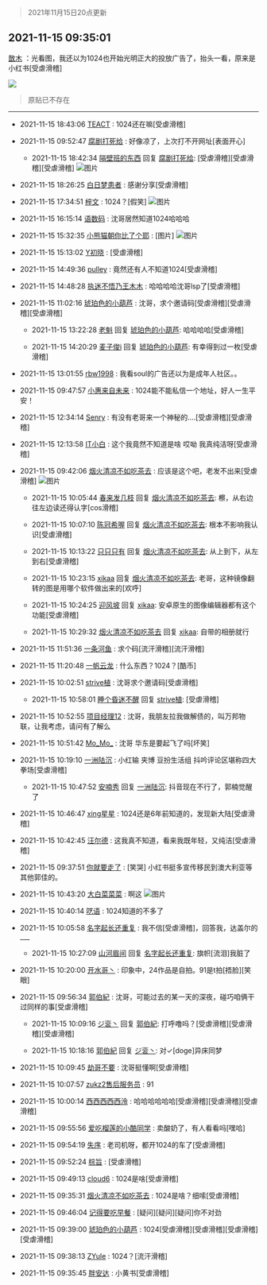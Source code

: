 > 2021年11月15日20点更新
<link rel="stylesheet" href="https://cdn.jsdelivr.net/gh/taotie6/sampleJSON@main/css/photo_show.css">
<meta name="referrer" content="no-referrer" />


 ## 2021-11-15 09:35:01 

 [㪚木](https://www.coolapk.com/feed/31481121?shareKey=ZmY4ZjYxOWZiNmNjNjE5MWJiOTg~) ：光看图，我还以为1024也开始光明正大的投放广告了，抬头一看，原来是小红书[受虐滑稽] 

<div class="album">
<img class="img-item" src="https://image.coolapk.com/feed/2021/1115/09/1081091_d04d8fc7_0100_2685@1080x925.png" />
</div>

> 原贴已不存在 

 ------- 

- 2021-11-15 18:43:06 [TEACT](uid=1436689) : 1024还在嘛[受虐滑稽] 

- 2021-11-15 09:52:47 [腐剧打死给](uid=1391153) : 好像凉了，上次打不开网址[表面开心] 

    - 2021-11-15 18:42:34 [隔壁班的东西](uid=2012045) 回复 [腐剧打死给](uid=1391153): [受虐滑稽][受虐滑稽][受虐滑稽] ![图片](https://image.coolapk.com/feed/2021/1115/18/2012045_385a1932_2952_7778@1079x240.jpeg)

- 2021-11-15 18:26:25 [白日梦患者](uid=533502) : 感谢分享[受虐滑稽] 

- 2021-11-15 17:34:51 [梓文](uid=2075001) : 1024？[假笑] ![图片](https://image.coolapk.com/feed/2021/1115/17/2075001_6c513607_8889_9485@1080x2400.jpeg)

- 2021-11-15 16:15:14 [语数码](uid=1469493) : 沈哥居然知道1024哈哈哈 

- 2021-11-15 15:32:35 [小熊猫朝你比了个耶](uid=4352062) : [图片] ![图片](https://image.coolapk.com/feed/2020/0928/07/1702368_35428d92_9533_3333@274x154.gif)

- 2021-11-15 15:13:02 [Y初晓](uid=847886) : [受虐滑稽] 

- 2021-11-15 14:49:36 [pulley](uid=391132) : 竟然还有人不知道1024[受虐滑稽] 

- 2021-11-15 14:48:28 [执迷不悟乃王木木](uid=2085738) : 哈哈哈哈沈哥lsp了[受虐滑稽] 

- 2021-11-15 11:02:16 [琥珀色的小葫芦](uid=3670859) : 沈哥，求个邀请码[受虐滑稽][受虐滑稽][受虐滑稽] 

    - 2021-11-15 13:22:28 [老魁](uid=1703096) 回复 [琥珀色的小葫芦](uid=3670859): 哈哈哈哈[受虐滑稽] 

    - 2021-11-15 14:20:29 [麦子俊i](uid=800098) 回复 [琥珀色的小葫芦](uid=3670859): 有幸得到过一枚[受虐滑稽] 

- 2021-11-15 13:01:55 [rbw1998](uid=602980) : 我看soul的广告还以为是成年人社区。。 

- 2021-11-15 09:47:57 [小惠来自未来](uid=847097) : 1024能不能私信一个地址，好人一生平安！ 

- 2021-11-15 12:34:14 [Senry](uid=920128) : 有没有老哥来一个神秘的....[受虐滑稽][受虐滑稽] 

- 2021-11-15 12:13:58 [IT小白](uid=1002886) : 这个我竟然不知道是啥 哎呦 我真纯洁呀[受虐滑稽] 

- 2021-11-15 09:42:06 [烟火清凉不如吃茶去](uid=4279524) : 应该是这个吧，老发不出来[受虐滑稽] ![图片](https://image.coolapk.com/feed/2021/1115/09/4279524_4c36bfdc_0526_0718@1076x712.png)

    - 2021-11-15 10:05:44 [春来发几枝](uid=1221902) 回复 [烟火清凉不如吃茶去](uid=4279524): 檫，从右边往左边读还得认字[cos滑稽] 

    - 2021-11-15 10:07:10 [陈冠希喔](uid=992843) 回复 [烟火清凉不如吃茶去](uid=4279524): 根本不影响我认识[受虐滑稽] 

    - 2021-11-15 10:13:22 [只只只有](uid=2467028) 回复 [烟火清凉不如吃茶去](uid=4279524): 从上到下，从左到右[受虐滑稽] 

    - 2021-11-15 10:23:15 [xikaa](uid=2702798) 回复 [烟火清凉不如吃茶去](uid=4279524): 老哥，这种镜像翻转的图是用哪个软件做出来的[欢呼] 

    - 2021-11-15 10:24:25 [迎风坡](uid=2269289) 回复 [xikaa](uid=2702798): 安卓原生的图像编辑器都有这个功能[受虐滑稽] 

    - 2021-11-15 10:29:32 [烟火清凉不如吃茶去](uid=4279524) 回复 [xikaa](uid=2702798): 自带的相册就行 

- 2021-11-15 11:51:36 [一条河鱼](uid=1797408) : 求个码[流汗滑稽][流汗滑稽] 

- 2021-11-15 11:20:48 [一帆云龙](uid=659185) : 什么东西？1024？[酷币] 

- 2021-11-15 10:02:51 [strive植](uid=1468928) : 沈哥求个邀请码[受虐滑稽] 

    - 2021-11-15 10:58:01 [睡个昏迷不醒](uid=1196159) 回复 [strive植](uid=1468928): [受虐滑稽] 

- 2021-11-15 10:52:55 [项目经理12](uid=4061788) : 沈哥，我朋友拉我做解债的，叫万邦物联，让我考虑，请问有了解么 

- 2021-11-15 10:51:42 [Mo_Mo_](uid=432865) : 沈哥 华东是要起飞了吗[坏笑] 

- 2021-11-15 10:19:10 [一洲陆沉](uid=889471) : 小红输 夹博 豆扮生活组 抖吟评论区堪称四大拳场[受虐滑稽] 

    - 2021-11-15 10:47:52 [安喃秀](uid=2237599) 回复 [一洲陆沉](uid=889471): 抖音现在不行了，郭楠觉醒了 

- 2021-11-15 10:46:47 [xing星星](uid=1297020) : 1024还是6年前知道的，发现新大陆[受虐滑稽] 

- 2021-11-15 10:42:45 [汪尔德](uid=1595236) : 这我真不知道，看来我既年轻，又纯洁[受虐滑稽] 

- 2021-11-15 09:37:51 [你就要走了](uid=3251026) : [笑哭] 小红书挺多宣传移民到澳大利亚等其他郭佳的。 

- 2021-11-15 10:43:20 [大白菜菜菜](uid=2081020) : 啊这 ![图片](https://image.coolapk.com/feed/2021/1115/10/2081020_a38c4477_4193_8065@1080x2400.jpeg)

- 2021-11-15 10:40:14 [呓语](uid=422894) : 1024知道的不多了 

- 2021-11-15 10:05:58 [名字起长还重复](uid=485854) : 我不信[受虐滑稽]，回答我，达盖尔的___ 

    - 2021-11-15 10:27:09 [山河眉间](uid=1553724) 回复 [名字起长还重复](uid=485854): 旗帜[流泪]我脏了 

- 2021-11-15 10:20:00 [开水哥丶](uid=608451) : 印象中，24作品是自拍。91是t拍[捂脸][笑眼] 

- 2021-11-15 09:56:34 [郭伯紀](uid=2859803) : 沈哥，可能过去的某一天的深夜，碰巧咱俩干过同样的事[受虐滑稽] 

    - 2021-11-15 10:09:16 [ジ衮丶](uid=494451) 回复 [郭伯紀](uid=2859803): 打呼噜吗？[受虐滑稽][受虐滑稽][受虐滑稽] 

    - 2021-11-15 10:18:16 [郭伯紀](uid=2859803) 回复 [ジ衮丶](uid=494451): 对✓[doge]异床同梦 

- 2021-11-15 10:09:45 [劫哥不要](uid=2565550) : 沈哥挺懂啊[受虐滑稽] 

- 2021-11-15 10:07:57 [zukz2售后服务员](uid=967402) : 91 

- 2021-11-15 10:00:14 [西西西西西泠](uid=3009916) : 哈哈哈哈哈哈[受虐滑稽][受虐滑稽][受虐滑稽] 

- 2021-11-15 09:55:56 [爱吃榴莲的小酷同学](uid=491928) : 卖酸奶了，有人看看吗[嘿哈] 

- 2021-11-15 09:54:19 [失序](uid=1009107) : 老司机呀，都开1024的车了[受虐滑稽] 

- 2021-11-15 09:52:24 [棕旨](uid=1378555) : [受虐滑稽] 

- 2021-11-15 09:49:13 [cloud6](uid=852635) : 1024是啥[受虐滑稽] 

- 2021-11-15 09:35:31 [烟火清凉不如吃茶去](uid=4279524) : 1024是啥？细嗦[受虐滑稽] 

- 2021-11-15 09:46:04 [记得要吃早餐](uid=4374824) : [疑问][疑问][疑问]你不对劲 

- 2021-11-15 09:39:00 [琥珀色的小葫芦](uid=3670859) : 1024[受虐滑稽][受虐滑稽][受虐滑稽][受虐滑稽] 

- 2021-11-15 09:38:13 [ZYule](uid=3305245) : 1024？[流汗滑稽] 

- 2021-11-15 09:35:45 [胖安达](uid=417925) : 小黄书[受虐滑稽] 

